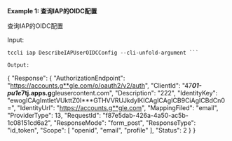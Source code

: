 **Example 1: 查询IAP的OIDC配置**

查询IAP的OIDC配置

Input: 

```
tccli iap DescribeIAPUserOIDCConfig --cli-unfold-argument ```

Output: 
```
{
    "Response": {
        "AuthorizationEndpoint": "https://accounts.g**gle.com/o/oauth2/v2/auth",
        "ClientId": "47***01-pu1e*****7tj.apps.g**gleusercontent.com",
        "Description": "222",
        "IdentityKey": "ewogICAgImtletVUkttZ0I***GTHVVRUJkdyIKICAgICAgICB9CiAgICBdCn0=",
        "IdentityUrl": "https://accounts.g**gle.com",
        "MappingFiled": "email",
        "ProviderType": 13,
        "RequestId": "f87e5dab-426a-4a50-ac5b-1c08151cd6a2",
        "ResponseMode": "form_post",
        "ResponseType": "id_token",
        "Scope": [
            "openid",
            "email",
            "profile"
        ],
        "Status": 2
    }
}
```

